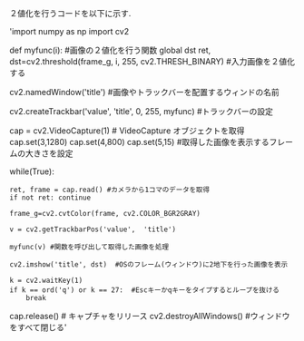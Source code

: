 
２値化を行うコードを以下に示す.


'import numpy as np
import cv2

def myfunc(i):    #画像の２値化を行う関数
    global dst
    ret, dst=cv2.threshold(frame_g, i, 255, cv2.THRESH_BINARY)  #入力画像を２値化する
    

cv2.namedWindow('title')  #画像やトラックバーを配置するウィンドの名前

cv2.createTrackbar('value',  'title',  0, 
                   255, 
                   myfunc)    #トラックバーの設定


cap = cv2.VideoCapture(1) # VideoCapture オブジェクトを取得
cap.set(3,1280)
cap.set(4,800)
cap.set(5,15) #取得した画像を表示するフレームの大きさを設定


while(True):

    ret, frame = cap.read() #カメラから1コマのデータを取得
    if not ret: continue

    frame_g=cv2.cvtColor(frame, cv2.COLOR_BGR2GRAY)

    v = cv2.getTrackbarPos('value',  'title')  

    myfunc(v) #関数を呼び出して取得した画像を処理

    cv2.imshow('title', dst)  #OSのフレーム(ウィンドウ)に2地下を行った画像を表示

    k = cv2.waitKey(1)
    if k == ord('q') or k == 27:  #Escキーかqキーをタイプするとループを抜ける
        break



cap.release() # キャプチャをリリース
cv2.destroyAllWindows() #ウィンドウをすべて閉じる'


<br>

